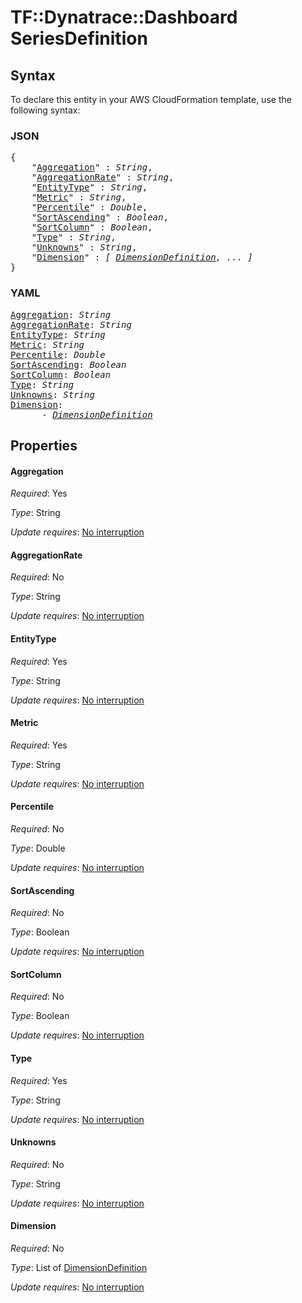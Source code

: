 # TF::Dynatrace::Dashboard SeriesDefinition

## Syntax

To declare this entity in your AWS CloudFormation template, use the following syntax:

### JSON

<pre>
{
    "<a href="#aggregation" title="Aggregation">Aggregation</a>" : <i>String</i>,
    "<a href="#aggregationrate" title="AggregationRate">AggregationRate</a>" : <i>String</i>,
    "<a href="#entitytype" title="EntityType">EntityType</a>" : <i>String</i>,
    "<a href="#metric" title="Metric">Metric</a>" : <i>String</i>,
    "<a href="#percentile" title="Percentile">Percentile</a>" : <i>Double</i>,
    "<a href="#sortascending" title="SortAscending">SortAscending</a>" : <i>Boolean</i>,
    "<a href="#sortcolumn" title="SortColumn">SortColumn</a>" : <i>Boolean</i>,
    "<a href="#type" title="Type">Type</a>" : <i>String</i>,
    "<a href="#unknowns" title="Unknowns">Unknowns</a>" : <i>String</i>,
    "<a href="#dimension" title="Dimension">Dimension</a>" : <i>[ <a href="dimensiondefinition.md">DimensionDefinition</a>, ... ]</i>
}
</pre>

### YAML

<pre>
<a href="#aggregation" title="Aggregation">Aggregation</a>: <i>String</i>
<a href="#aggregationrate" title="AggregationRate">AggregationRate</a>: <i>String</i>
<a href="#entitytype" title="EntityType">EntityType</a>: <i>String</i>
<a href="#metric" title="Metric">Metric</a>: <i>String</i>
<a href="#percentile" title="Percentile">Percentile</a>: <i>Double</i>
<a href="#sortascending" title="SortAscending">SortAscending</a>: <i>Boolean</i>
<a href="#sortcolumn" title="SortColumn">SortColumn</a>: <i>Boolean</i>
<a href="#type" title="Type">Type</a>: <i>String</i>
<a href="#unknowns" title="Unknowns">Unknowns</a>: <i>String</i>
<a href="#dimension" title="Dimension">Dimension</a>: <i>
      - <a href="dimensiondefinition.md">DimensionDefinition</a></i>
</pre>

## Properties

#### Aggregation

_Required_: Yes

_Type_: String

_Update requires_: [No interruption](https://docs.aws.amazon.com/AWSCloudFormation/latest/UserGuide/using-cfn-updating-stacks-update-behaviors.html#update-no-interrupt)

#### AggregationRate

_Required_: No

_Type_: String

_Update requires_: [No interruption](https://docs.aws.amazon.com/AWSCloudFormation/latest/UserGuide/using-cfn-updating-stacks-update-behaviors.html#update-no-interrupt)

#### EntityType

_Required_: Yes

_Type_: String

_Update requires_: [No interruption](https://docs.aws.amazon.com/AWSCloudFormation/latest/UserGuide/using-cfn-updating-stacks-update-behaviors.html#update-no-interrupt)

#### Metric

_Required_: Yes

_Type_: String

_Update requires_: [No interruption](https://docs.aws.amazon.com/AWSCloudFormation/latest/UserGuide/using-cfn-updating-stacks-update-behaviors.html#update-no-interrupt)

#### Percentile

_Required_: No

_Type_: Double

_Update requires_: [No interruption](https://docs.aws.amazon.com/AWSCloudFormation/latest/UserGuide/using-cfn-updating-stacks-update-behaviors.html#update-no-interrupt)

#### SortAscending

_Required_: No

_Type_: Boolean

_Update requires_: [No interruption](https://docs.aws.amazon.com/AWSCloudFormation/latest/UserGuide/using-cfn-updating-stacks-update-behaviors.html#update-no-interrupt)

#### SortColumn

_Required_: No

_Type_: Boolean

_Update requires_: [No interruption](https://docs.aws.amazon.com/AWSCloudFormation/latest/UserGuide/using-cfn-updating-stacks-update-behaviors.html#update-no-interrupt)

#### Type

_Required_: Yes

_Type_: String

_Update requires_: [No interruption](https://docs.aws.amazon.com/AWSCloudFormation/latest/UserGuide/using-cfn-updating-stacks-update-behaviors.html#update-no-interrupt)

#### Unknowns

_Required_: No

_Type_: String

_Update requires_: [No interruption](https://docs.aws.amazon.com/AWSCloudFormation/latest/UserGuide/using-cfn-updating-stacks-update-behaviors.html#update-no-interrupt)

#### Dimension

_Required_: No

_Type_: List of <a href="dimensiondefinition.md">DimensionDefinition</a>

_Update requires_: [No interruption](https://docs.aws.amazon.com/AWSCloudFormation/latest/UserGuide/using-cfn-updating-stacks-update-behaviors.html#update-no-interrupt)


